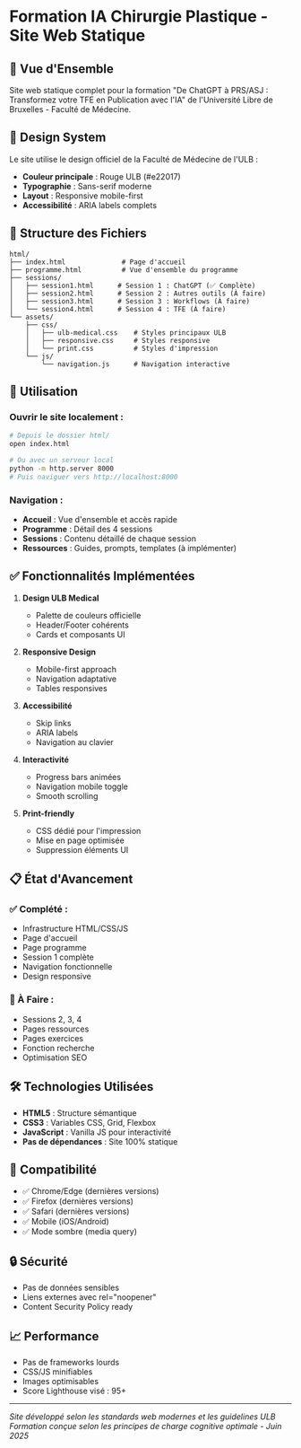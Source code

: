 # Formation IA Chirurgie Plastique - Site Web Statique

## 🎯 Vue d'Ensemble

Site web statique complet pour la formation "De ChatGPT à PRS/ASJ : Transformez votre TFE en Publication avec l'IA" de l'Université Libre de Bruxelles - Faculté de Médecine.

## 🎨 Design System

Le site utilise le design officiel de la Faculté de Médecine de l'ULB :
- **Couleur principale** : Rouge ULB (#e22017)
- **Typographie** : Sans-serif moderne
- **Layout** : Responsive mobile-first
- **Accessibilité** : ARIA labels complets

## 📁 Structure des Fichiers

```
html/
├── index.html              # Page d'accueil
├── programme.html          # Vue d'ensemble du programme
├── sessions/
│   ├── session1.html      # Session 1 : ChatGPT (✅ Complète)
│   ├── session2.html      # Session 2 : Autres outils (À faire)
│   ├── session3.html      # Session 3 : Workflows (À faire)
│   └── session4.html      # Session 4 : TFE (À faire)
└── assets/
    ├── css/
    │   ├── ulb-medical.css    # Styles principaux ULB
    │   ├── responsive.css     # Styles responsive
    │   └── print.css          # Styles d'impression
    └── js/
        └── navigation.js      # Navigation interactive
```

## 🚀 Utilisation

### Ouvrir le site localement :
```bash
# Depuis le dossier html/
open index.html

# Ou avec un serveur local
python -m http.server 8000
# Puis naviguer vers http://localhost:8000
```

### Navigation :
- **Accueil** : Vue d'ensemble et accès rapide
- **Programme** : Détail des 4 sessions
- **Sessions** : Contenu détaillé de chaque session
- **Ressources** : Guides, prompts, templates (à implémenter)

## ✅ Fonctionnalités Implémentées

1. **Design ULB Medical** 
   - Palette de couleurs officielle
   - Header/Footer cohérents
   - Cards et composants UI

2. **Responsive Design**
   - Mobile-first approach
   - Navigation adaptative
   - Tables responsives

3. **Accessibilité**
   - Skip links
   - ARIA labels
   - Navigation au clavier

4. **Interactivité**
   - Progress bars animées
   - Navigation mobile toggle
   - Smooth scrolling

5. **Print-friendly**
   - CSS dédié pour l'impression
   - Mise en page optimisée
   - Suppression éléments UI

## 📋 État d'Avancement

### ✅ Complété :
- Infrastructure HTML/CSS/JS
- Page d'accueil
- Page programme
- Session 1 complète
- Navigation fonctionnelle
- Design responsive

### 🚧 À Faire :
- Sessions 2, 3, 4
- Pages ressources
- Pages exercices
- Fonction recherche
- Optimisation SEO

## 🛠️ Technologies Utilisées

- **HTML5** : Structure sémantique
- **CSS3** : Variables CSS, Grid, Flexbox
- **JavaScript** : Vanilla JS pour interactivité
- **Pas de dépendances** : Site 100% statique

## 📱 Compatibilité

- ✅ Chrome/Edge (dernières versions)
- ✅ Firefox (dernières versions)
- ✅ Safari (dernières versions)
- ✅ Mobile (iOS/Android)
- ✅ Mode sombre (media query)

## 🔒 Sécurité

- Pas de données sensibles
- Liens externes avec rel="noopener"
- Content Security Policy ready

## 📈 Performance

- Pas de frameworks lourds
- CSS/JS minifiables
- Images optimisables
- Score Lighthouse visé : 95+

---

*Site développé selon les standards web modernes et les guidelines ULB*
*Formation conçue selon les principes de charge cognitive optimale - Juin 2025*